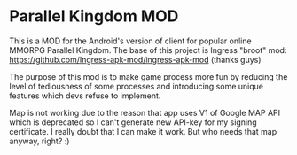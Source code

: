 Parallel Kingdom MOD
======
This is a MOD for the Android's version of client for popular online MMORPG Parallel Kingdom.
The base of this project is Ingress "broot" mod: https://github.com/Ingress-apk-mod/ingress-apk-mod (thanks guys)

The purpose of this mod is to make game process more fun by reducing the level of tediousness of some processes and introducing some unique features which devs refuse to implement.

Map is not working due to the reason that app uses V1 of Google MAP API which is deprecated so I can't generate new API-key for my signing certificate. I really doubt that I can make it work. But who needs that map anyway, right? :)
